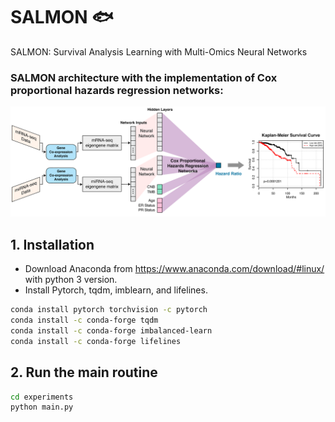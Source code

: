 # SALMON 🐟
SALMON: Survival Analysis Learning with Multi-Omics Neural Networks

### SALMON architecture with the implementation of Cox proportional hazards regression networks:
![SALMON Architecture](figures/Figure1.png)


## 1. Installation
* Download Anaconda from https://www.anaconda.com/download/#linux/ with python 3 version.
* Install Pytorch, tqdm, imblearn, and lifelines.

```bash
conda install pytorch torchvision -c pytorch
conda install -c conda-forge tqdm
conda install -c conda-forge imbalanced-learn
conda install -c conda-forge lifelines
```

## 2. Run the main routine


```bash
cd experiments
python main.py
```